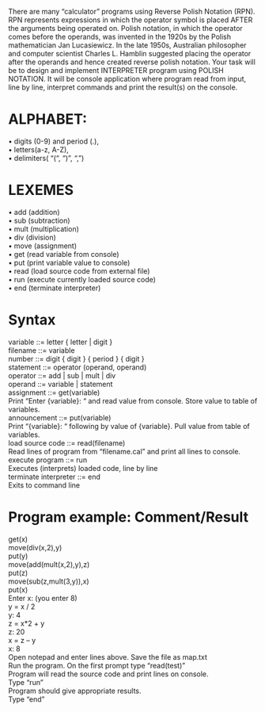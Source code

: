 
There are many “calculator” programs using Reverse Polish Notation (RPN). RPN represents
expressions in which the operator symbol is placed AFTER the arguments being operated on.
Polish notation, in which the operator comes before the operands, was invented in the 1920s by
the Polish mathematician Jan Lucasiewicz. In the late 1950s, Australian philosopher and
computer scientist Charles L. Hamblin suggested placing the operator after the operands and
hence created reverse polish notation.
Your task will be to design and implement INTERPRETER program using POLISH NOTATION. It will
be console application where program read from input, line by line, interpret commands and
print the result(s) on the console.<br/>
# ALPHABET:
• digits (0-9) and period (.), <br/>
• letters(a-z, A-Z),<br/>
• delimiters( “(“, “)”, “,”)<br/>

# LEXEMES
• add (addition)<br/>
• sub (subtraction)<br/>
• mult (multiplication)<br/>
• div (division)<br/>
• move (assignment)<br/>
• get (read variable from console)<br/>
• put (print variable value to console)<br/>
• read (load source code from external file)<br/>
• run (execute currently loaded source code)<br/>
• end (terminate interpreter)<br/>

# Syntax
variable ::= letter { letter | digit }<br/>
filename ::= variable<br/>
number ::= digit { digit } { period } { digit }<br/>
statement ::= operator (operand, operand)<br/>
operator ::= add | sub | mult | div<br/>
operand ::= variable | statement<br/>
assignment ::= get(variable)<br/>
 Print “Enter {variable}: “ and read value from console. Store value to table of variables.<br/>
announcement ::= put(variable)<br/>
 Print “{variable}: “ following by value of {variable}. Pull value from table of variables.<br/>
load source code ::= read(filename)<br/>
 Read lines of program from “filename.cal” and print all lines to console.<br/>
execute program ::= run<br/>
 Executes (interprets) loaded code, line by line<br/>
terminate interpreter ::= end<br/>
 Exits to command line<br/>
 
# Program example: Comment/Result
get(x)<br/>
move(div(x,2),y)<br/>
put(y)<br/>
move(add(mult(x,2),y),z)<br/>
put(z)<br/>
move(sub(z,mult(3,y)),x)<br/>
put(x)<br/>
Enter x: (you enter 8)<br/>
y = x / 2<br/>
y: 4<br/>
z = x*2 + y<br/>
z: 20<br/>
x = z – y<br/>
x: 8<br/>
Open notepad and enter lines above. Save the file as map.txt<br/>
Run the program. On the first prompt type “read(test)”<br/>
Program will read the source code and print lines on console.<br/>
Type “run”<br/>
Program should give appropriate results.<br/>
Type “end” <br/>
